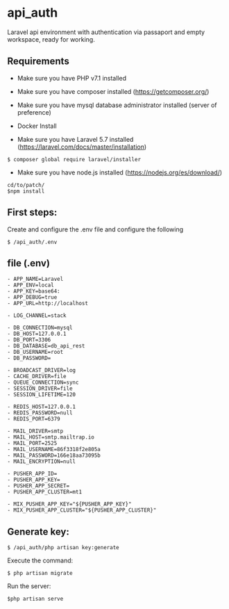 # api_auth
Laravel api environment with authentication via passaport and empty workspace, ready for working.

Requirements
-------------------------
- Make sure you have PHP v7.1 installed
- Make sure you have composer installed (https://getcomposer.org/)
- Make sure you have mysql database administrator installed (server of preference)
- Docker Install

- Make sure you have Laravel 5.7 installed (https://laravel.com/docs/master/installation)
```
$ composer global require laravel/installer
```
- Make sure you have node.js installed (https://nodejs.org/es/download/)
```
cd/to/patch/
$npm install
```

First steps:
----------------------------------
Create and configure the .env file and configure the following
```
$ /api_auth/.env
```

file (.env)
----------------------------------
```
- APP_NAME=Laravel
- APP_ENV=local
- APP_KEY=base64:
- APP_DEBUG=true
- APP_URL=http://localhost

- LOG_CHANNEL=stack

- DB_CONNECTION=mysql
- DB_HOST=127.0.0.1
- DB_PORT=3306
- DB_DATABASE=db_api_rest
- DB_USERNAME=root
- DB_PASSWORD=

- BROADCAST_DRIVER=log
- CACHE_DRIVER=file
- QUEUE_CONNECTION=sync
- SESSION_DRIVER=file
- SESSION_LIFETIME=120

- REDIS_HOST=127.0.0.1
- REDIS_PASSWORD=null
- REDIS_PORT=6379

- MAIL_DRIVER=smtp
- MAIL_HOST=smtp.mailtrap.io
- MAIL_PORT=2525
- MAIL_USERNAME=86f3318f2e805a
- MAIL_PASSWORD=166e18aa73095b
- MAIL_ENCRYPTION=null

- PUSHER_APP_ID=
- PUSHER_APP_KEY=
- PUSHER_APP_SECRET=
- PUSHER_APP_CLUSTER=mt1

- MIX_PUSHER_APP_KEY="${PUSHER_APP_KEY}"
- MIX_PUSHER_APP_CLUSTER="${PUSHER_APP_CLUSTER}"
```

Generate key:
------------
```
$ /api_auth/php artisan key:generate
```

Execute the command:
```
$ php artisan migrate
```
Run the server:
```
$php artisan serve
``` 
